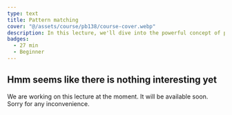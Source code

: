 ```yaml
---
type: text
title: Pattern matching
cover: "@/assets/course/pb138/course-cover.webp"
description: In this lecture, we'll dive into the powerful concept of pattern matching in Rust. Pattern matching is a versatile technique that allows you to destructure and match values against patterns, making it an essential tool for working with enums, structs, and other data types. We'll explore how to use the match keyword to perform pattern matching, providing real-world examples to illustrate its versatility and usefulness. You'll learn how pattern matching can simplify your code, enhance control flow, and handle different cases elegantly. By the end of this lecture, you'll have a solid understanding of pattern matching and its applications in Rust programming.:w
badges:
  - 27 min
  - Beginner
---
```


## Hmm seems like there is nothing interesting yet

We are working on this lecture at the moment. It will be available soon. Sorry for any inconvenience.
